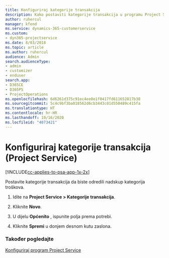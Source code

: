 ```yaml
---
title: Konfiguriraj kategorije transakcija
description: Kako postaviti kategorije transakcija u programu Project Service
author: ruhercul
manager: kfend
ms.service: dynamics-365-customerservice
ms.custom:
- dyn365-projectservice
ms.date: 8/03/2018
ms.topic: article
ms.author: ruhercul
audience: Admin
search.audienceType:
- admin
- customizer
- enduser
search.app:
- D365CE
- D365PS
- ProjectOperations
ms.openlocfilehash: 6d6261d375c91ec4ee0e1f0417fd611652817b38
ms.sourcegitcommit: 5c4c9bf3ba018562d6cb3443c01d550489c415fa
ms.translationtype: HT
ms.contentlocale: hr-HR
ms.lasthandoff: 10/16/2020
ms.locfileid: "4073421"
---
```

# <a name="configure-transaction-categories-project-service"></a>Konfiguriraj kategorije transakcija (Project Service)

[!INCLUDE[cc-applies-to-psa-app-1x-2x](../includes/cc-applies-to-psa-app-1x-2x.md)]

Postavite kategorije transakcija da biste odredili nadskup kategorija troškova.  
  
1.  Idite na **Project Service > Kategorije transakcija**.  
  
2.  Kliknite **Novo**.  
  
3.  U dijelu **Općenito** , ispunite polja prema potrebi.  
  
4.  Kliknite **Spremi** u donjem desnom kutu zaslona.  
  
### <a name="see-also"></a>Također pogledajte  
 [Konfiguriraj program Project Service](../psa/configure.md)
